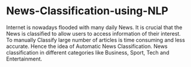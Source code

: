 # News-Classification-using-NLP
Internet is nowadays flooded with many daily News. It is crucial that the News is classified to allow users to access information of their interest.  
To manually Classify  large number of articles is time consuming and less accurate.
Hence the idea of Automatic News Classification.
News classification in different categories like Business, Sport, Tech and Entertainment.
